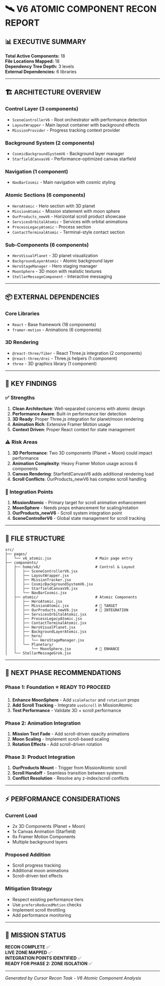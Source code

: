 # 🛰️ V6 ATOMIC COMPONENT RECON REPORT

## 📊 **EXECUTIVE SUMMARY**

**Total Active Components:** 18  
**File Locations Mapped:** 18  
**Dependency Tree Depth:** 3 levels  
**External Dependencies:** 6 libraries  

---

## 🏗️ **ARCHITECTURE OVERVIEW**

### **Control Layer** (3 components)
- `SceneControllerV6` - Root orchestrator with performance detection
- `LayoutWrapper` - Main layout container with background effects  
- `MissionProvider` - Progress tracking context provider

### **Background System** (2 components)
- `CosmicBackgroundSystemV6` - Background layer manager
- `StarfieldCanvasV6` - Performance-optimized canvas starfield

### **Navigation** (1 component)
- `NavBarCosmic` - Main navigation with cosmic styling

### **Atomic Sections** (6 components)
- `HeroAtomic` - Hero section with 3D planet
- `MissionAtomic` - Mission statement with moon sphere
- `OurProducts_newV6` - Horizontal scroll product showcase
- `ServicesOrbitalAtomic` - Services with orbital animations
- `ProcessLegacyAtomic` - Process section
- `ContactTerminalAtomic` - Terminal-style contact section

### **Sub-Components** (6 components)
- `HeroVisualPlanet` - 3D planet visualization
- `BackgroundLayerAtomic` - Atomic background layer
- `HeroStageManager` - Hero staging manager
- `MoonSphere` - 3D moon with realistic textures
- `StellarMessageComponent` - Interactive messaging

---

## 📦 **EXTERNAL DEPENDENCIES**

### **Core Libraries**
- `React` - Base framework (18 components)
- `framer-motion` - Animations (6 components)

### **3D Rendering**
- `@react-three/fiber` - React Three.js integration (2 components)
- `@react-three/drei` - Three.js helpers (1 component)
- `three` - 3D graphics library (1 component)

---

## 🎯 **KEY FINDINGS**

### ✅ **Strengths**
1. **Clean Architecture**: Well-separated concerns with atomic design
2. **Performance Aware**: Built-in performance tier detection
3. **3D Ready**: Proper Three.js integration for planet/moon rendering
4. **Animation Rich**: Extensive Framer Motion usage
5. **Context Driven**: Proper React context for state management

### ⚠️ **Risk Areas**
1. **3D Performance**: Two 3D components (Planet + Moon) could impact performance
2. **Animation Complexity**: Heavy Framer Motion usage across 6 components
3. **Canvas Rendering**: StarfieldCanvasV6 adds additional rendering load
4. **Scroll Conflicts**: OurProducts_newV6 has complex scroll handling

### 🔧 **Integration Points**
1. **MissionAtomic** - Primary target for scroll animation enhancement
2. **MoonSphere** - Needs props enhancement for scaling/rotation
3. **OurProducts_newV6** - Scroll system integration point
4. **SceneControllerV6** - Global state management for scroll tracking

---

## 📁 **FILE STRUCTURE**

```
src/
├── pages/
│   └── v6_atomic.jsx                    # Main page entry
├── components/
│   ├── home/v6/                         # Control & Layout
│   │   ├── SceneControllerV6.jsx
│   │   ├── LayoutWrapper.jsx
│   │   ├── MissionTracker.jsx
│   │   ├── CosmicBackgroundSystemV6.jsx
│   │   ├── StarfieldCanvasV6.jsx
│   │   └── NavBarCosmic.jsx
│   ├── atomic/                          # Atomic Components
│   │   ├── HeroAtomic.jsx
│   │   ├── MissionAtomic.jsx            # 🎯 TARGET
│   │   ├── OurProducts_newV6.jsx        # 🎯 INTEGRATION
│   │   ├── ServicesOrbitalAtomic.jsx
│   │   ├── ProcessLegacyAtomic.jsx
│   │   ├── ContactTerminalAtomic.jsx
│   │   ├── HeroVisualPlanet.jsx
│   │   ├── BackgroundLayerAtomic.jsx
│   │   ├── hero/
│   │   │   └── HeroStageManager.jsx
│   │   └── Planetary/
│   │       └── MoonSphere.jsx           # 🎯 ENHANCE
│   └── StellarMessageGrok.jsx
```

---

## 🚀 **NEXT PHASE RECOMMENDATIONS**

### **Phase 1: Foundation** ⭐ **READY TO PROCEED**
1. **Enhance MoonSphere** - Add `scaleFactor` and `rotationY` props
2. **Add Scroll Tracking** - Integrate `useScroll` in MissionAtomic
3. **Test Performance** - Validate 3D + scroll performance

### **Phase 2: Animation Integration**
1. **Mission Text Fade** - Add scroll-driven opacity animations
2. **Moon Scaling** - Implement scroll-based scaling
3. **Rotation Effects** - Add scroll-driven rotation

### **Phase 3: Product Integration**
1. **OurProducts Mount** - Trigger from MissionAtomic scroll
2. **Scroll Handoff** - Seamless transition between systems
3. **Conflict Resolution** - Resolve any z-index/scroll conflicts

---

## ⚡ **PERFORMANCE CONSIDERATIONS**

### **Current Load**
- 2x 3D Components (Planet + Moon)
- 1x Canvas Animation (Starfield)
- 6x Framer Motion Components
- Multiple background layers

### **Proposed Addition**
- Scroll progress tracking
- Additional moon animations
- Scroll-driven text effects

### **Mitigation Strategy**
- Respect existing performance tiers
- Use `prefersReducedMotion` checks
- Implement scroll throttling
- Add performance monitoring

---

## 🎯 **MISSION STATUS**

**RECON COMPLETE** ✅  
**LIVE ZONE MAPPED** ✅  
**INTEGRATION POINTS IDENTIFIED** ✅  
**READY FOR PHASE 2: ZONE ISOLATION** ✅

---

*Generated by Cursor Recon Task - V6 Atomic Component Analysis* 